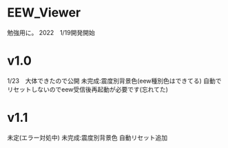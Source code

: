 # EEW_Viewer

勉強用に。
2022　1/19開発開始
# v1.0
1/23　大体できたので公開
未完成:震度別背景色(eew種別色はできてる)
自動でリセットしないのでeew受信後再起動が必要です(忘れてた)

# v1.1
未定(エラー対処中)
未完成:震度別背景色
自動リセット追加
